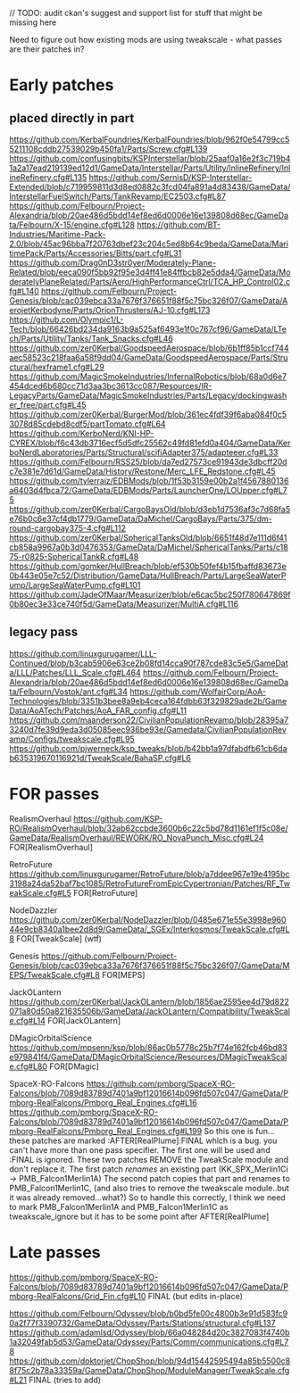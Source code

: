 // TODO: audit ckan's suggest and support list for stuff that might be missing here

Need to figure out how existing mods are using tweakscale - what passes are their patches in?

# Early patches

## placed directly in part

https://github.com/KerbalFoundries/KerbalFoundries/blob/962f0e54799cc55211108cddb27539029b450fa1/Parts/Screw.cfg#L139
https://github.com/confusingbits/KSPInterstellar/blob/25aaf0a16e2f3c719b41a2a17ead219139ed12d1/GameData/Interstellar/Parts/Utility/InlineRefinery/InlineRefinery.cfg#L135
https://github.com/SernisD/KSP-Interstellar-Extended/blob/c719959811d3d8ed0882c3fcd04fa891a4d83438/GameData/InterstellarFuelSwitch/Parts/TankRevamp/EC2503.cfg#L87
https://github.com/Felbourn/Project-Alexandria/blob/20ae486d5bdd14ef8ed6d0006e16e139808d68ec/GameData/Felbourn/X-15/engine.cfg#L128
https://github.com/BT-Industries/Maritime-Pack-2.0/blob/45ac96bba7f20763dbef23c204c5ed8b64c9beda/GameData/MaritimePack/Parts/Accessories/Bitts/part.cfg#L31
https://github.com/Drag0nD3str0yer/Moderately-Plane-Related/blob/eeca090f5bb92f95e3d4ff41e84ffbcb82e5dda4/GameData/ModeratelyPlaneRelated/Parts/Aero/HighPerformanceCtrl/TCA_HP_Control02.cfg#L140
https://github.com/Felbourn/Project-Genesis/blob/cac039ebca33a7676f376651f88f5c75bc326f07/GameData/AerojetKerbodyne/Parts/OrionThrusters/AJ-10.cfg#L173
https://github.com/Olympic1/L-Tech/blob/66426bd234da9163b9a525af6493e1f0c767cf96/GameData/LTech/Parts/Utility/Tanks/Tank_Snacks.cfg#L46
https://github.com/zer0Kerbal/GoodspeedAerospace/blob/6b1ff85b1ccf744aec58523c218faa6a58f9dd04/GameData/GoodspeedAerospace/Parts/Structural/hexframe1.cfg#L29
https://github.com/MagicSmokeIndustries/InfernalRobotics/blob/68a0d6e7454dced6b680cc71d3aa3bc3613cc087/Resources/IR-LegacyParts/GameData/MagicSmokeIndustries/Parts/Legacy/dockingwasher_free/part.cfg#L45
https://github.com/zer0Kerbal/BurgerMod/blob/361ec4fdf39f6aba084f0c53078d85cdebd8cdf5/partTomato.cfg#L64
https://github.com/KerboNerd/KNI-HP-CYREX/blob/f6c43db3716ecf5d5dfc25562c49fd81efd0a404/GameData/KerboNerdLaboratories/Parts/Structural/scifiAdapter375/adapteeer.cfg#L33
https://github.com/Felbourn/RSS25/blob/da7ed27573ce91943de3dbcff20dc7e381e7d61d/GameData/History/Restone/Merc_LFE_Redstone.cfg#L45
https://github.com/tylerraiz/EDBMods/blob/1f53b3159e00b2a1f4567880136a6403d4fbca72/GameData/EDBMods/Parts/LauncherOne/LOUpper.cfg#L75
https://github.com/zer0Kerbal/CargoBaysOld/blob/d3eb1d7536af3c7d68fa5e76b0c6e37cf4db1779/GameData/DaMichel/CargoBays/Parts/375/dm-round-cargobay375-4.cfg#L112
https://github.com/zer0Kerbal/SphericalTanksOld/blob/6651f48d7e111d6f41cb858a9967a0b3d0476353/GameData/DaMichel/SphericalTanks/Parts/c1875-r0825-SphericalTankR.cfg#L48
https://github.com/gomker/HullBreach/blob/ef530b50fef4b15fbaffd83673e0b443e05e7c52/Distribution/GameData/HullBreach/Parts/LargeSeaWaterPump/LargeSeaWaterPump.cfg#L101
https://github.com/JadeOfMaar/Measurizer/blob/e6cac5bc250f780647869f0b80ec3e33ce740f5d/GameData/Measurizer/MultiA.cfg#L116

## legacy pass

https://github.com/linuxgurugamer/LLL-Continued/blob/b3cab5906e63ce2b08fd14cca90f787cde83c5e5/GameData/LLL/Patches/LLL_Scale.cfg#L464
https://github.com/Felbourn/Project-Alexandria/blob/20ae486d5bdd14ef8ed6d0006e16e139808d68ec/GameData/Felbourn/Vostok/ant.cfg#L34
https://github.com/WolfairCorp/AoA-Technologies/blob/3351b3bee8a9eb4ceca164fdbb63f329829ade2b/GameData/AoATech/Patches/AoA_FAR_config.cfg#L11
https://github.com/maanderson22/CivilianPopulationRevamp/blob/28395a73240d7fe39d9eda3d05085eec936be93e/Gamedata/CivilianPopulationRevamp/Configs/tweakscale.cfg#L95
https://github.com/pjwerneck/ksp_tweaks/blob/b42bb1a97dfabdfb61cb6dab635319670116921d/TweakScale/BahaSP.cfg#L6

# FOR passes

RealismOverhaul
	https://github.com/KSP-RO/RealismOverhaul/blob/32ab62ccbde3600b6c22c5bd78d1161ef1f5c08e/GameData/RealismOverhaul/REWORK/RO_NovaPunch_Misc.cfg#L24
	FOR[RealismOverhaul]

RetroFuture
	https://github.com/linuxgurugamer/RetroFuture/blob/a7ddee967e19e4195bc3198a24da52baf7bc1085/RetroFutureFromEpicCypertronian/Patches/RF_TweakScale.cfg#L5
	FOR[RetroFuture]

NodeDazzler
	https://github.com/zer0Kerbal/NodeDazzler/blob/0485e671e55e3998e96044e9cb8340a1bee2d8d9/GameData/_SGEx/Interkosmos/TweakScale.cfg#L8
	FOR[TweakScale] (wtf)

Genesis
	https://github.com/Felbourn/Project-Genesis/blob/cac039ebca33a7676f376651f88f5c75bc326f07/GameData/MEPS/TweakScale.cfg#L8
	FOR[MEPS]

JackOLantern
	https://github.com/zer0Kerbal/JackOLantern/blob/1856ae2595ee4d79d822071a80d50a821635506b/GameData/JackOLantern/Compatibility/TweakScale.cfg#L14
	FOR[JackOLantern]

DMagicOrbitalScience
	https://github.com/mpsenn/ksp/blob/86ac0b5778c25b7f74e162fcb46bd83e979841f4/GameData/DMagicOrbitalScience/Resources/DMagicTweakScale.cfg#L80
	FOR[DMagic]

SpaceX-RO-Falcons
	https://github.com/pmborg/SpaceX-RO-Falcons/blob/7089d83789d7401a9bf12016614b096fd507c047/GameData/Pmborg-RealFalcons/Pmborg_Real_Engines.cfg#L16
	https://github.com/pmborg/SpaceX-RO-Falcons/blob/7089d83789d7401a9bf12016614b096fd507c047/GameData/Pmborg-RealFalcons/Pmborg_Real_Engines.cfg#L199
	So this one is fun...
	these patches are marked :AFTER[RealPlume]:FINAL which is a bug.  you can't have more than one pass specifier.  The first one will be used and :FINAL is ignored.
	These two patches REMOVE the TweakScale module and don't replace it.
	The first patch *renames* an existing part (KK_SPX_Merlin1Ci -> PMB_Falcon1Merlin1A)
	The second patch copies that part and renames to PMB_Falcon1Merlin1C, (and also tries to remove the tweakscale module..but it was already removed...what?)
	So to handle this correctly, I think we need to mark PMB_Falcon1Merlin1A and PMB_Falcon1Merlin1C as tweakscale_ignore but it has to be some point after AFTER[RealPlume]



# Late passes

https://github.com/pmborg/SpaceX-RO-Falcons/blob/7089d83789d7401a9bf12016614b096fd507c047/GameData/Pmborg-RealFalcons/Grid_Fin.cfg#L10
	FINAL (but edits in-place)

https://github.com/Felbourn/Odyssey/blob/b0bd5fe00c4800b3e91d583fc90a2f77f3390732/GameData/Odyssey/Parts/Stations/structural.cfg#L137
https://github.com/adamlsd/Odyssey/blob/66a048284d20c3827083f4740b1a32049fab5d53/GameData/Odyssey/Parts/Comm/communications.cfg#L78
https://github.com/doktorjet/ChopShop/blob/94d15442595494a85b5500c88f75c2b78a33359a/GameData/ChopShop/ModuleManager/TweakScale.cfg#L21
	FINAL (tries to add)